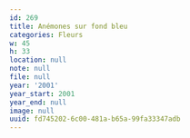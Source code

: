 ```yaml
---
id: 269
title: Anémones sur fond bleu
categories: Fleurs
w: 45
h: 33
location: null
note: null
file: null
year: '2001'
year_start: 2001
year_end: null
image: null
uuid: fd745202-6c00-481a-b65a-99fa33347adb
---
```


